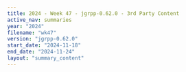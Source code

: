 ```yaml
---
title: 2024 - Week 47 - jgrpp-0.62.0 - 3rd Party Content
active_nav: summaries
year: "2024"
filename: "wk47"
version: "jgrpp-0.62.0"
start_date: "2024-11-18"
end_date: "2024-11-24"
layout: "summary_content"
---
```

